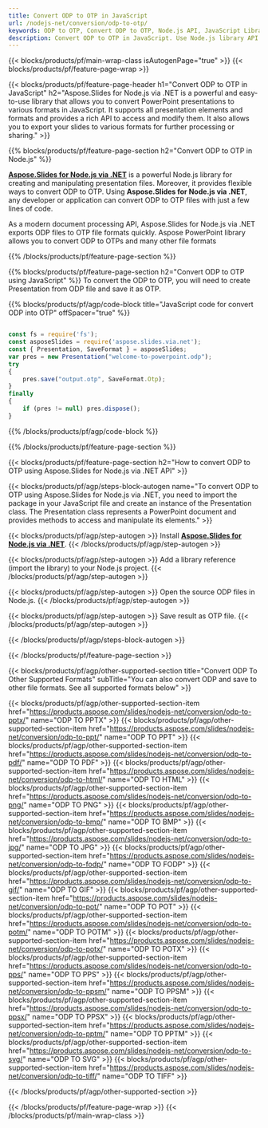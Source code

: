 ```yaml
---
title: Convert ODP to OTP in JavaScript
url: /nodejs-net/conversion/odp-to-otp/
keywords: ODP to OTP, Convert ODP to OTP, Node.js API, JavaScript Library, ODP, OTP
description: Convert ODP to OTP in JavaScript. Use Node.js library API to convert ODP files to OTP
---
```


{{< blocks/products/pf/main-wrap-class isAutogenPage="true" >}}
{{< blocks/products/pf/feature-page-wrap >}}

{{< blocks/products/pf/feature-page-header h1="Convert ODP to OTP in JavaScript" h2="Aspose.Slides for Node.js via .NET is a powerful and easy-to-use library that allows you to convert PowerPoint presentations to various formats in JavaScript. It supports all presentation elements and formats and provides a rich API to access and modify them. It also allows you to export your slides to various formats for further processing or sharing." >}}

{{% blocks/products/pf/feature-page-section h2="Convert ODP to OTP in Node.js" %}}

[**Aspose.Slides for Node.js via .NET**](https://products.aspose.com/slides/nodejs-net/) is a powerful Node.js library for creating and manipulating presentation files. Moreover, it provides flexible ways to convert ODP to OTP. Using **Aspose.Slides for Node.js via .NET**, any developer or application can convert ODP to OTP files with just a few lines of code.

As a modern document processing API, Aspose.Slides for Node.js via .NET exports ODP files to OTP file formats quickly. Aspose PowerPoint library allows you to convert ODP to OTPs and many other file formats

{{% /blocks/products/pf/feature-page-section %}}

{{% blocks/products/pf/feature-page-section  h2="Convert ODP to OTP using JavaScript" %}}
To convert the ODP to OTP, you will need to create Presentation from ODP file and save it as OTP.

{{% blocks/products/pf/agp/code-block title="JavaScript code for convert ODP into OTP" offSpacer="true" %}}

```javascript

const fs = require('fs');
const asposeSlides = require('aspose.slides.via.net');
const { Presentation, SaveFormat } = asposeSlides;
var pres = new Presentation("welcome-to-powerpoint.odp");
try
{
    pres.save("output.otp", SaveFormat.Otp);
}
finally
{
    if (pres != null) pres.dispose();
}
```


{{% /blocks/products/pf/agp/code-block %}}

{{% /blocks/products/pf/feature-page-section %}}

{{< blocks/products/pf/feature-page-section  h2="How to convert ODP to OTP using Aspose.Slides for Node.js via .NET API" >}}

{{< blocks/products/pf/agp/steps-block-autogen name="To convert ODP to OTP using Aspose.Slides for Node.js via .NET, you need to import the package in your JavaScript file and create an instance of the Presentation class. The Presentation class represents a PowerPoint document and provides methods to access and manipulate its elements." >}}

{{< blocks/products/pf/agp/step-autogen >}}
Install [**Aspose.Slides for Node.js via .NET**](https://products.aspose.com/slides/nodejs-net/).
{{< /blocks/products/pf/agp/step-autogen >}}

{{< blocks/products/pf/agp/step-autogen >}}
Add a library reference (import the library) to your Node.js project.
{{< /blocks/products/pf/agp/step-autogen >}}

{{< blocks/products/pf/agp/step-autogen >}}
Open the source ODP files in Node.js.
{{< /blocks/products/pf/agp/step-autogen >}}

{{< blocks/products/pf/agp/step-autogen >}}
Save result as OTP file.
{{< /blocks/products/pf/agp/step-autogen >}}

{{< /blocks/products/pf/agp/steps-block-autogen >}}

{{< /blocks/products/pf/feature-page-section >}}

{{< blocks/products/pf/agp/other-supported-section title="Convert ODP To Other Supported Formats" subTitle="You can also convert ODP and save to other file formats. See all supported formats below" >}}

{{< blocks/products/pf/agp/other-supported-section-item href="https://products.aspose.com/slides/nodejs-net/conversion/odp-to-pptx/" name="ODP TO PPTX" >}}
{{< blocks/products/pf/agp/other-supported-section-item href="https://products.aspose.com/slides/nodejs-net/conversion/odp-to-ppt/" name="ODP TO PPT" >}}
{{< blocks/products/pf/agp/other-supported-section-item href="https://products.aspose.com/slides/nodejs-net/conversion/odp-to-pdf/" name="ODP TO PDF" >}}
{{< blocks/products/pf/agp/other-supported-section-item href="https://products.aspose.com/slides/nodejs-net/conversion/odp-to-html/" name="ODP TO HTML" >}}
{{< blocks/products/pf/agp/other-supported-section-item href="https://products.aspose.com/slides/nodejs-net/conversion/odp-to-png/" name="ODP TO PNG" >}}
{{< blocks/products/pf/agp/other-supported-section-item href="https://products.aspose.com/slides/nodejs-net/conversion/odp-to-bmp/" name="ODP TO BMP" >}}
{{< blocks/products/pf/agp/other-supported-section-item href="https://products.aspose.com/slides/nodejs-net/conversion/odp-to-jpg/" name="ODP TO JPG" >}}
{{< blocks/products/pf/agp/other-supported-section-item href="https://products.aspose.com/slides/nodejs-net/conversion/odp-to-fodp/" name="ODP TO FODP" >}}
{{< blocks/products/pf/agp/other-supported-section-item href="https://products.aspose.com/slides/nodejs-net/conversion/odp-to-gif/" name="ODP TO GIF" >}}
{{< blocks/products/pf/agp/other-supported-section-item href="https://products.aspose.com/slides/nodejs-net/conversion/odp-to-pot/" name="ODP TO POT" >}}
{{< blocks/products/pf/agp/other-supported-section-item href="https://products.aspose.com/slides/nodejs-net/conversion/odp-to-potm/" name="ODP TO POTM" >}}
{{< blocks/products/pf/agp/other-supported-section-item href="https://products.aspose.com/slides/nodejs-net/conversion/odp-to-potx/" name="ODP TO POTX" >}}
{{< blocks/products/pf/agp/other-supported-section-item href="https://products.aspose.com/slides/nodejs-net/conversion/odp-to-pps/" name="ODP TO PPS" >}}
{{< blocks/products/pf/agp/other-supported-section-item href="https://products.aspose.com/slides/nodejs-net/conversion/odp-to-ppsm/" name="ODP TO PPSM" >}}
{{< blocks/products/pf/agp/other-supported-section-item href="https://products.aspose.com/slides/nodejs-net/conversion/odp-to-ppsx/" name="ODP TO PPSX" >}}
{{< blocks/products/pf/agp/other-supported-section-item href="https://products.aspose.com/slides/nodejs-net/conversion/odp-to-pptm/" name="ODP TO PPTM" >}}
{{< blocks/products/pf/agp/other-supported-section-item href="https://products.aspose.com/slides/nodejs-net/conversion/odp-to-svg/" name="ODP TO SVG" >}}
{{< blocks/products/pf/agp/other-supported-section-item href="https://products.aspose.com/slides/nodejs-net/conversion/odp-to-tiff/" name="ODP TO TIFF" >}}


{{< /blocks/products/pf/agp/other-supported-section >}}

{{< /blocks/products/pf/feature-page-wrap >}}
{{< /blocks/products/pf/main-wrap-class >}}